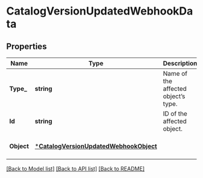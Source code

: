 # CatalogVersionUpdatedWebhookData

## Properties

 Name       | Type                                                                             | Description                         | Notes                        
------------|----------------------------------------------------------------------------------|-------------------------------------|------------------------------
 **Type_**  | **string**                                                                       | Name of the affected object’s type. | [optional] [default to null] 
 **Id**     | **string**                                                                       | ID of the affected object.          | [optional] [default to null] 
 **Object** | [***CatalogVersionUpdatedWebhookObject**](CatalogVersionUpdatedWebhookObject.md) |                                     | [optional] [default to null] 

[[Back to Model list]](../README.md#documentation-for-models) [[Back to API list]](../README.md#documentation-for-api-endpoints) [[Back to README]](../README.md)

